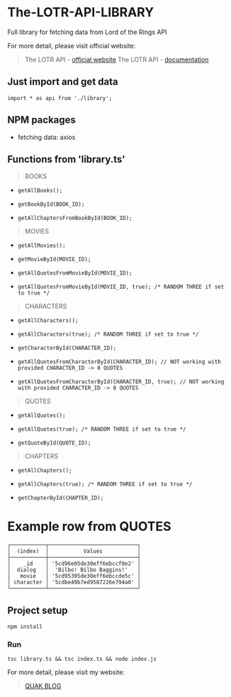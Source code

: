 # The-LOTR-API-LIBRARY
Full library for fetching data from Lord of the Rings API

For more detail, please visit official website:
> The LOTR API - [official website](https://the-one-api.herokuapp.com/)
> The LOTR API - [documentation](https://the-one-api.herokuapp.com/documentation)

## Just import and get data
```
import * as api from './library';
```

## NPM packages
* fetching data: axios

## Functions from 'library.ts'
> BOOKS
  *     getAllBooks();
  *     getBookById(BOOK_ID);
  *     getAllChaptersFromBookById(BOOK_ID);

> MOVIES
  *     getAllMovies();
  *     getMovieById(MOVIE_ID);
  *     getAllQuotesFromMovieById(MOVIE_ID);
  *     getAllQuotesFromMovieById(MOVIE_ID, true); /* RANDOM THREE if set to true */

> CHARACTERS
  *     getAllCharacters();
  *     getAllCharacters(true); /* RANDOM THREE if set to true */
  *     getCharacterById(CHARACTER_ID);
  *     getAllQuotesFromCharacterById(CHARACTER_ID); // NOT working with provided CHARACTER_ID -> 0 QUOTES
  *     getAllQuotesFromCharacterById(CHARACTER_ID, true); // NOT working with provided CHARACTER_ID -> 0 QUOTES

> QUOTES
  *     getAllQuotes();
  *     getAllQuotes(true); /* RANDOM THREE if set to true */
  *     getQuoteById(QUOTE_ID);

> CHAPTERS
  *     getAllChapters();
  *     getAllChapters(true); /* RANDOM THREE if set to true */
  *     getChapterById(CHAPTER_ID);

# Example row from QUOTES
```
┌───────────┬────────────────────────────┐
│  (index)  │           Values           │
├───────────┼────────────────────────────┤
│    _id    │ '5cd96e05de30eff6ebccf0e2' │
│  dialog   │  'Bilbo! Bilbo Baggins!'   │
│   movie   │ '5cd95395de30eff6ebccde5c' │
│ character │ '5cdbe49b7ed9587226e794a0' │
└───────────┴────────────────────────────┘
```

## Project setup
```
npm install
```

### Run
```
tsc library.ts && tsc index.ts && node index.js
```

For more detail, please visit my website:
> [QUAK BLOG](http://quak.com.pl)
